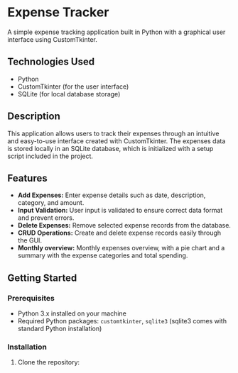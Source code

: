 # Expense Tracker

A simple expense tracking application built in Python with a graphical user interface using CustomTkinter.

## Technologies Used
- Python
- CustomTkinter (for the user interface)
- SQLite (for local database storage)

## Description
This application allows users to track their expenses through an intuitive and easy-to-use interface created with CustomTkinter. The expenses data is stored locally in an SQLite database, which is initialized with a setup script included in the project.

## Features
- **Add Expenses:** Enter expense details such as date, description, category, and amount.
- **Input Validation:** User input is validated to ensure correct data format and prevent errors.
- **Delete Expenses:** Remove selected expense records from the database.
- **CRUD Operations:** Create and delete expense records easily through the GUI.
- **Monthly overview:** Monthly expenses overview, with a pie chart and a summary with the expense categories and total spending.

## Getting Started

### Prerequisites
- Python 3.x installed on your machine
- Required Python packages: `customtkinter`, `sqlite3` (sqlite3 comes with standard Python installation)

### Installation
1. Clone the repository:
